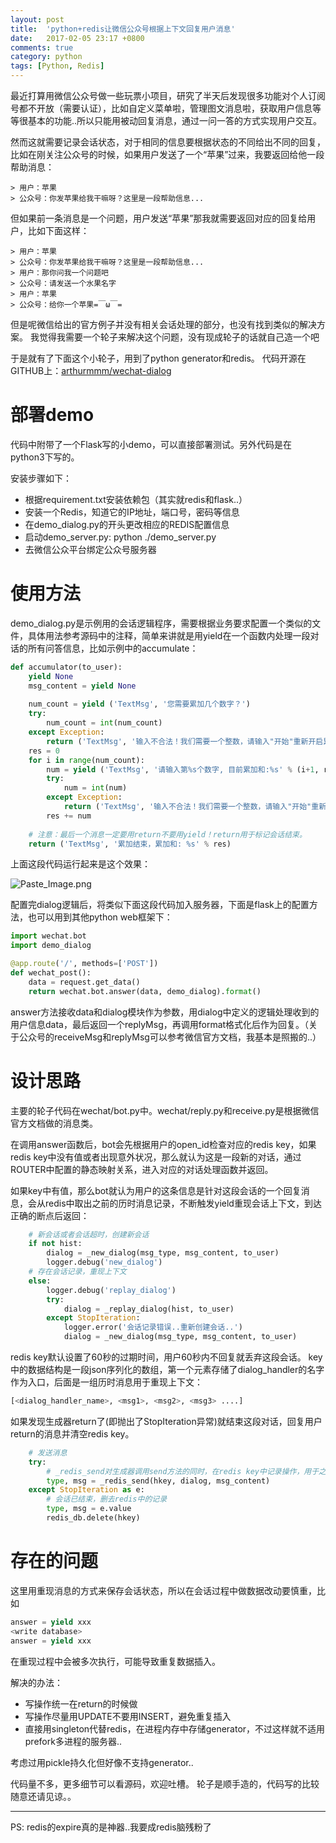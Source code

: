 ```yaml
---
layout: post
title:  'python+redis让微信公众号根据上下文回复用户消息'
date:   2017-02-05 23:17 +0800
comments: true
category: python
tags: [Python, Redis]
---
```


最近打算用微信公众号做一些玩票小项目，研究了半天后发现很多功能对个人订阅号都不开放（需要认证），比如自定义菜单啦，管理图文消息啦，获取用户信息等等很基本的功能..所以只能用被动回复消息，通过一问一答的方式实现用户交互。

然而这就需要记录会话状态，对于相同的信息要根据状态的不同给出不同的回复，比如在刚关注公众号的时候，如果用户发送了一个“苹果”过来，我要返回给他一段帮助消息：

```
> 用户：苹果
> 公众号：你发苹果给我干嘛呀？这里是一段帮助信息...
```

但如果前一条消息是一个问题，用户发送“苹果”那我就需要返回对应的回复给用户，比如下面这样：

```
> 用户：苹果
> 公众号：你发苹果给我干嘛呀？这里是一段帮助信息...
> 用户：那你问我一个问题吧
> 公众号：请发送一个水果名字
> 用户：苹果
> 公众号：给你一个苹果=￣ω￣=
```

但是呢微信给出的官方例子并没有相关会话处理的部分，也没有找到类似的解决方案。
我觉得我需要一个轮子来解决这个问题，没有现成轮子的话就自己造一个吧

于是就有了下面这个小轮子，用到了python generator和redis。
代码开源在GITHUB上：[arthurmmm/wechat-dialog](https://github.com/arthurmmm/wechat-dialog)

# 部署demo

代码中附带了一个Flask写的小demo，可以直接部署测试。另外代码是在python3下写的。

安装步骤如下：
* 根据requirement.txt安装依赖包（其实就redis和flask..）
* 安装一个Redis，知道它的IP地址，端口号，密码等信息
* 在demo_dialog.py的开头更改相应的REDIS配置信息
* 启动demo_server.py: python ./demo_server.py
* 去微信公众平台绑定公众号服务器

# 使用方法

demo_dialog.py是示例用的会话逻辑程序，需要根据业务要求配置一个类似的文件，具体用法参考源码中的注释，简单来讲就是用yield在一个函数内处理一段对话的所有问答信息，比如示例中的accumulate：

```python
def accumulator(to_user):
    yield None
    msg_content = yield None
    
    num_count = yield ('TextMsg', '您需要累加几个数字？')
    try:
        num_count = int(num_count)
    except Exception:
        return ('TextMsg', '输入不合法！我们需要一个整数，请输入"开始"重新开启累加器')
    res = 0
    for i in range(num_count):
        num = yield ('TextMsg', '请输入第%s个数字, 目前累加和:%s' % (i+1, res))
        try:
            num = int(num)
        except Exception:
            return ('TextMsg', '输入不合法！我们需要一个整数，请输入"开始"重新开启累加器')
        res += num
        
    # 注意：最后一个消息一定要用return不要用yield！return用于标记会话结束。
    return ('TextMsg', '累加结束，累加和: %s' % res)
```

上面这段代码运行起来是这个效果：

![Paste_Image.png](http://upload-images.jianshu.io/upload_images/4610828-e4d47cdc45d03c89.png?imageMogr2/auto-orient/strip%7CimageView2/2/w/1240)


配置完dialog逻辑后，将类似下面这段代码加入服务器，下面是flask上的配置方法，也可以用到其他python web框架下：

```python
import wechat.bot
import demo_dialog

@app.route('/', methods=['POST'])
def wechat_post():
    data = request.get_data()
    return wechat.bot.answer(data, demo_dialog).format()
```

answer方法接收data和dialog模块作为参数，用dialog中定义的逻辑处理收到的用户信息data，最后返回一个replyMsg，再调用format格式化后作为回复。（关于公众号的receiveMsg和replyMsg可以参考微信官方文档，我基本是照搬的..）

# 设计思路

主要的轮子代码在wechat/bot.py中。wechat/reply.py和receive.py是根据微信官方文档做的消息类。

在调用answer函数后，bot会先根据用户的open_id检查对应的redis key，如果redis key中没有值或者出现意外状况，那么就认为这是一段新的对话，通过ROUTER中配置的静态映射关系，进入对应的对话处理函数并返回。

如果key中有值，那么bot就认为用户的这条信息是针对这段会话的一个回复消息，会从redis中取出之前的历时消息记录，不断触发yield重现会话上下文，到达正确的断点后返回：

```python
    # 新会话或者会话超时，创建新会话
    if not hist:
        dialog = _new_dialog(msg_type, msg_content, to_user)
        logger.debug('new_dialog')
    # 存在会话记录，重现上下文
    else:
        logger.debug('replay_dialog')
        try:
            dialog = _replay_dialog(hist, to_user)
        except StopIteration:
            logger.error('会话记录错误..重新创建会话..')
            dialog = _new_dialog(msg_type, msg_content, to_user)
```

redis key默认设置了60秒的过期时间，用户60秒内不回复就丢弃这段会话。
key中的数据结构是一段json序列化的数组，第一个元素存储了dialog_handler的名字作为入口，后面是一组历时消息用于重现上下文：

```python
[<dialog_handler_name>, <msg1>, <msg2>, <msg3> ....]
```

如果发现生成器return了(即抛出了StopIteration异常)就结束这段对话，回复用户return的消息并清空redis key。

```python
    # 发送消息
    try:
        # _redis_send对生成器调用send方法的同时，在redis key中记录操作，用于之后重现上下文
        type, msg = _redis_send(hkey, dialog, msg_content) 
    except StopIteration as e:
        # 会话已结束，删去redis中的记录
        type, msg = e.value
        redis_db.delete(hkey)
```

# 存在的问题

这里用重现消息的方式来保存会话状态，所以在会话过程中做数据改动要慎重，比如
```python
answer = yield xxx
<write database>
answer = yield xxx
```
在重现过程中<write database>会被多次执行，可能导致重复数据插入。

解决的办法：
*  写操作统一在return的时候做
*  写操作尽量用UPDATE不要用INSERT，避免重复插入
*  直接用singleton代替redis，在进程内存中存储generator，不过这样就不适用prefork多进程的服务器..

考虑过用pickle持久化但好像不支持generator..

代码量不多，更多细节可以看源码，欢迎吐槽。
轮子是顺手造的，代码写的比较随意还请见谅。。

------
PS: redis的expire真的是神器..我要成redis脑残粉了